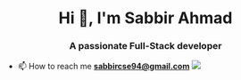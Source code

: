 <h1 align="center">Hi 👋, I'm Sabbir Ahmad</h1>
<h3 align="center">A passionate Full-Stack developer</h3>

- 📫 How to reach me **sabbircse94@gmail.com**
![](https://komarev.com/ghpvc/?username=Sabbir345)
